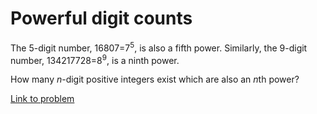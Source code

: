 # Powerful digit counts


<p>The 5-digit number, 16807=7<sup>5</sup>, is also a fifth power. Similarly, the 9-digit number, 134217728=8<sup>9</sup>, is a ninth power.</p>
<p>How many <i>n</i>-digit positive integers exist which are also an <i>n</i>th power?</p>


[Link to problem](https://projecteuler.net/problem=63)
